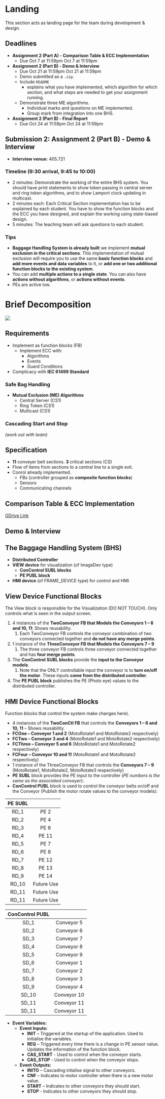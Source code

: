 # Landing

This section acts as landing page for the team during development & design.

## Deadlines

- **Assignment 2 (Part A) - Comparison Table & ECC Implementation**
  - Due Oct 7 at 11:59pm Oct 7 at 11:59pm
- **Assignment 2 (Part B) - Demo & Interview**
  - Due Oct 21 at 11:59pm Oct 21 at 11:59pm
  - Demo submitted as a `.zip`.
  - Include `README`
    - explains what you have implemented, which algorithm for which section, and what steps are needed to get your assignment running.
  - Demonstrate three ME algorithms.
    - Individual marks and questions on ME implemented.
    - Group mark from integration into one BHS.
- **Assignment 2 (Part B) - Final Report**
  - Due Oct 24 at 11:59pm Oct 24 at 11:59pm

## Submission 2: Assignment 2 (Part B) - Demo & Interview

- **Interview venue:** 405.721

### Timeline (9:30 arrival, 9:45 to 10:00)

- 2 minutes: Demonstrate the working of the entire BHS system. You should have print statements to show token passing in central server and ring token algorithms, and to show Lamport clock updating in multicast.
- 2 minutes each: Each Critical Section implementation has to be explained by each student. You have to show the function blocks and the ECC you have designed, and explain the working using state-based design.
- 5 minutes: The teaching team will ask questions to each student.

### Tips

- **Baggage Handling System is already built** we implement **mutual exclusion in the critical sections**. This implementation of mutual exclusion will require you to use the same **basic function blocks** and **add more events and data variables** to it, or **add one or two additional function blocks to the existing system**.
- You can add **multiple actions to a single state**. You can also have **actions without algorithms**, or **actions without events**.
- PEs are active low.

# Brief Decomposition

![](./image/BHS%20Map.png)

## Requirements

- Implement as function blocks (FB)
  - Implement ECC with:
    - Algorithms
    - Events
    - Guard Conditions
- Complicacy with **IEC 61499 Standard**

### Safe Bag Handling

- **Mutual Exclusion (ME) Algorithms**
  - Central Server (CS1)
  - Ring Token (CS1)
  - Multicast (CS1)

### Cascading Start and Stop 

*(work out with team)*

## Specification

- **11** conveyer belt sections. **3** critical sections (CS)
- Flow of items from sections to a central line to a single exit.
- Conrol already implemented.
  - FBs (controller grouped as **composite function blocks**)
  - Sensors
  - Communicating channels

## Comparison Table & ECC Implementation

[GDrive Link](https://drive.google.com/drive/folders/19MAIjG8HvKbxwumz9j-ULChekv71C9N7?usp=sharing)

## Demo & Interview

## The Baggage Handling System (BHS)

- **Distributed Controller**
- **VIEW device** for visualization (of ImageDev type)
  - **ConControl SUBL blocks**
  - **PE PUBL block**
- **HMI device** (of FRAME_DEVICE type) for control and HMI

## View Device Functional Blocks

The View block is responsible for the Visualization (DO NOT TOUCH). Only controls what is seen in the output screen.

1. 4 instances of the **TwoConveyor FB that Models the Conveyors 1 – 6 and 10, 11**: Shows reusability.
   1. Each TwoConveyor FB controls the conveyor combination of two conveyors connected together and **do not have any merge points**.
2. 1 instance of the **ThreeConveyor FB that Models the Conveyors 7 – 9**
   1. The three conveyor FB controls three conveyor connected together and has **four merge points**.
3. The **ConControl SUBL blocks** provide the **input to the Conveyor models**. 
   1. Note that the ONLY controllable input the conveyor is to **turn on/off the motor**. These inputs **come from the distributed controller**.
4. The **PE PUBL block** publishes the PE (Photo eye) values to the distributed controller.

## HMI Device Functional Blocks

Function blocks that control the system make changes here).

- 4 instances of the **TwoConCtl FB** that controls the **Conveyors 1 – 6 and 10, 11** – Shows reusability.
- **FCOne – Conveyor 1 and 2** (MotoRotate1 and MotoRotate2 respectively)
- **FCTwo – Conveyor 3 and 4** (MotoRotate1 and MotoRotate2 respectively)
- **FCThree – Conveyor 5 and 6** (MotoRotate1 and MotoRotate2 respectively)
- **FCFour – Conveyor 10 and 11** (MotoRotate1 and MotoRotate2 respectively)
- 1 instance of the ThreeConveyor FB that controls the **Conveyors 7 – 9** (MotoRotate1, MotoRotate2, MotoRotate3 respectively)
- **PE SUBL** block provides the PE input to the controller (*PE numbers is the same as the associated conveyer*):
- **ConControl PUBL** block is used to control the conveyor belts on/off and the Conveyor (Publish the motor rotate values to the conveyor models):

| PE SUBL |            |
|:-------:|:----------:|
| RD_1    | PE 2       |
| RD_2    | PE 4       |
| RD_3    | PE 6       |
| RD_4    | PE 11      |
| RD_5    | PE 7       |
| RD_6    | PE 8       |
| RD_7    | PE 12      |
| RD_8    | PE 13      |
| RD_9    | PE 14      |
| RD_10   | Future Use |
| RD_11   | Future Use |
| RD_11   | Future Use |

| ConControl PUBL |             |
|:---------------:|:-----------:|
| SD_1            | Conveyor 5  |
| SD_2            | Conveyor 6  |
| SD_3            | Conveyor 7  |
| SD_4            | Conveyor 8  |
| SD_5            | Conveyor 9  |
| SD_6            | Conveyor 1  |
| SD_7            | Conveyor 2  |
| SD_8            | Conveyor 3  |
| SD_9            | Conveyor 4  |
| SD_10           | Conveyor 10 |
| SD_11           | Conveyor 11 |
| SD_11           | Conveyor 11 |

- **Event Variables:**
	- **Event Inputs:**
		- **INIT** – Triggered at the startup of the application. Used to initialise the variables.
		- **REQ** – Triggered every time there is a change in PE sensor value. Updates the information of the function block.
		- **CAS_START** - Used to control when the conveyor starts.
		- **CAS_STOP** - Used to control when the conveyor stops.
	- **Event Outputs:**
		- **INITO** – Cascading intialise signal to other conveyors.
		- **CNF** – Indicates to motor controller when there is a new motor value.
		- **START** – Indicates to other conveyors they should start.
		- **STOP** - Indicates to other conveyors they should stop.
